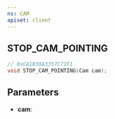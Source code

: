 ```yaml
---
ns: CAM
apiset: client
---
```

## STOP_CAM_POINTING

```c
// 0xCA1B30A3357C71F1
void STOP_CAM_POINTING(Cam cam);
```


## Parameters
* **cam**: